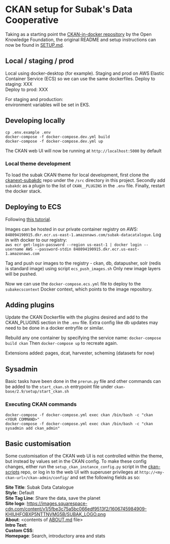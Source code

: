 # CKAN setup for Subak's Data Cooperative

Taking as a starting point the [CKAN-in-docker repository](https://github.com/okfn/docker-ckan) by the Open Knowledge Foundation, the original README and setup instructions can now be found in [SETUP.md](/SETUP.md).

## Local / staging / prod
Local using docker-desktop (for example).
Staging and prod on AWS Elastic Container Service (ECS) so we can use the same dockerfiles.
Deploy to staging: XXX  
Deploy to prod: XXX  

For staging and production:  
environment variables will be set in EKS.

## Developing locally
`cp .env.example .env`  
`docker-compose -f docker-compose.dev.yml build`  
`docker-compose -f docker-compose.dev.yml up`  

The CKAN web UI will now be running at `http://localhost:5000` by default

### Local theme development
To load the subak CKAN theme for local development, first clone the [ckanext-subakdc](https://github.com/ClimateSubak/ckanext-subakdc) repo under the `/src` directory in this project. Secondly add `subakdc` as a plugin to the list of `CKAN__PLUGINS` in the `.env` file. Finally, restart the docker stack.


## Deploying to ECS
Following [this tutorial](https://aws.amazon.com/blogs/containers/deploy-applications-on-amazon-ecs-using-docker-compose/).  

Images can be hosted in our private container registry on AWS: `848094190915.dkr.ecr.us-east-1.amazonaws.com/subak-datacatalogue`. 
Log in with docker to our registry:   
`aws ecr get-login-password --region us-east-1 | docker login --username AWS --password-stdin 848094190915.dkr.ecr.us-east-1.amazonaws.com`

Tag and push our images to the registry - ckan, db, datapusher, solr (redis is standard image) using script `ecs_push_images.sh`
Only new image layers will be pushed.  

Now we can use the `docker-compose.ecs.yml` file to deploy to the `subakecscontext` Docker context, which points to the image repository.

## Adding plugins
Update the CKAN Dockerfile with the plugins desired and add to the CKAN_PLUGINS section in the `.env` file. Extra config like db updates may need to be done in a docker entryfile or similar.

Rebuild any one container by specifying the service name: `docker-compose build ckan`
Then `docker-compose up` to recreate again.

Extensions added:  pages, dcat, harvester, scheming (datasets for now)

## Sysadmin
Basic tasks have been done in the `prerun.py` file and other commands can be added to the `start_ckan.sh` entrypoint file under `ckan-base/2.9/setup/start_ckan.sh`  

### Executing CKAN commands
`docker-compose -f docker-compose.yml exec ckan /bin/bash -c "ckan <YOUR COMMAND>"`  
`docker-compose -f docker-compose.yml exec ckan /bin/bash -c "ckan sysadmin add ckan_admin"`


## Basic customisation
Some customisation of the CKAN web UI is not controlled within the theme, but instead by values set in the CKAN config. To make these config changes, either run the `setup_ckan_instance_config.py` script in the [ckan-scripts](https://github.com/ClimateSubak/ckan-scripts) repo, or log in to the web UI with superuser privileges at `http://<my-ckan-url>/ckan-admin/config/` and set the following fields as so:

**Site Title**: Subak Data Catalogue  
**Style**: Default  
**Site Tag Line**: Share the data, save the planet  
**Site logo**: https://images.squarespace-cdn.com/content/v1/5fbe3c75a5bc066edf9513f2/1606745984909-KHIUHFOBXP5NTTNVMG5B/SUBAK_LOGO.png  
**About**: \<contents of [ABOUT.md](https://github.com/ClimateSubak/docker-ckan/blob/main/ABOUT.md) file>  
**Intro Text**: \
**Custom CSS**: \
**Homepage**: Search, introductory area and stats  
